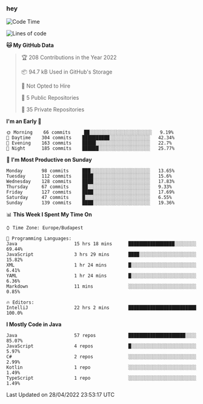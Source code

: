 ### hey

<!--START_SECTION:waka-->
![Code Time](http://img.shields.io/badge/Code%20Time-715%20hrs%2059%20mins-blue)

![Lines of code](https://img.shields.io/badge/From%20Hello%20World%20I%27ve%20Written-493%20Thousand%20lines%20of%20code-blue)

**🐱 My GitHub Data** 

> 🏆 208 Contributions in the Year 2022
 > 
> 📦 94.7 kB Used in GitHub's Storage 
 > 
> 🚫 Not Opted to Hire
 > 
> 📜 5 Public Repositories 
 > 
> 🔑 35 Private Repositories  
 > 
**I'm an Early 🐤** 

```text
🌞 Morning    66 commits     ██░░░░░░░░░░░░░░░░░░░░░░░   9.19% 
🌆 Daytime    304 commits    ██████████░░░░░░░░░░░░░░░   42.34% 
🌃 Evening    163 commits    █████░░░░░░░░░░░░░░░░░░░░   22.7% 
🌙 Night      185 commits    ██████░░░░░░░░░░░░░░░░░░░   25.77%

```
📅 **I'm Most Productive on Sunday** 

```text
Monday       98 commits     ███░░░░░░░░░░░░░░░░░░░░░░   13.65% 
Tuesday      112 commits    ████░░░░░░░░░░░░░░░░░░░░░   15.6% 
Wednesday    128 commits    ████░░░░░░░░░░░░░░░░░░░░░   17.83% 
Thursday     67 commits     ██░░░░░░░░░░░░░░░░░░░░░░░   9.33% 
Friday       127 commits    ████░░░░░░░░░░░░░░░░░░░░░   17.69% 
Saturday     47 commits     █░░░░░░░░░░░░░░░░░░░░░░░░   6.55% 
Sunday       139 commits    ████░░░░░░░░░░░░░░░░░░░░░   19.36%

```


📊 **This Week I Spent My Time On** 

```text
⌚︎ Time Zone: Europe/Budapest

💬 Programming Languages: 
Java                     15 hrs 18 mins      █████████████████░░░░░░░░   69.44% 
JavaScript               3 hrs 29 mins       ████░░░░░░░░░░░░░░░░░░░░░   15.82% 
XML                      1 hr 24 mins        █░░░░░░░░░░░░░░░░░░░░░░░░   6.41% 
YAML                     1 hr 24 mins        █░░░░░░░░░░░░░░░░░░░░░░░░   6.36% 
Markdown                 11 mins             ░░░░░░░░░░░░░░░░░░░░░░░░░   0.85%

🔥 Editors: 
IntelliJ                 22 hrs 2 mins       █████████████████████████   100.0%

```

**I Mostly Code in Java** 

```text
Java                     57 repos            █████████████████████░░░░   85.07% 
JavaScript               4 repos             █░░░░░░░░░░░░░░░░░░░░░░░░   5.97% 
C#                       2 repos             ░░░░░░░░░░░░░░░░░░░░░░░░░   2.99% 
Kotlin                   1 repo              ░░░░░░░░░░░░░░░░░░░░░░░░░   1.49% 
TypeScript               1 repo              ░░░░░░░░░░░░░░░░░░░░░░░░░   1.49%

```



 Last Updated on 28/04/2022 23:53:17 UTC
<!--END_SECTION:waka-->
